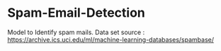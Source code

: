 # Spam-Email-Detection
Model to Identify spam mails.
Data set source :  https://archive.ics.uci.edu/ml/machine-learning-databases/spambase/
